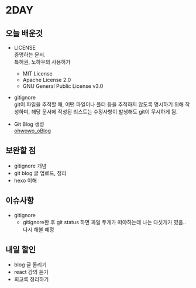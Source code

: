 # 2DAY

## 오늘 배운것
- LICENSE  
  증명하는 문서.  
  특허권, 노하우의 사용허가  
  - MIT License  
  - Apache License 2.0  
  - GNU General Public License v3.0  
    
      
- gitignore  
  git이 파일을 추적할 때, 어떤 파일이나 폴더 등을 추적하지 않도록 명시하기 위해 작성하며, 해당 문서에 작성된 리스트는 수정사항이 발생해도 git이 무시하게 됨.  
    
      
- Git Blog 생성  
  [ohwowo_oBlog](https://ohwowoao.github.io/)  
  
    
## 보완할 점  
  - gitignore 개념  
  - git blog 글 업로드, 정리  
  - hexo 이해    
  
    
      
## 이슈사항  
  - gitignore  
    - gitignore한 후 git status 하면 파일 두개가 떠야하는데 나는 다섯개가 떴음.. 다시 해볼 예정  
    
     
## 내일 할인  
  - blog 글 올리기  
  - react 강의 듣기  
  - 회고록 정리하기  



  
